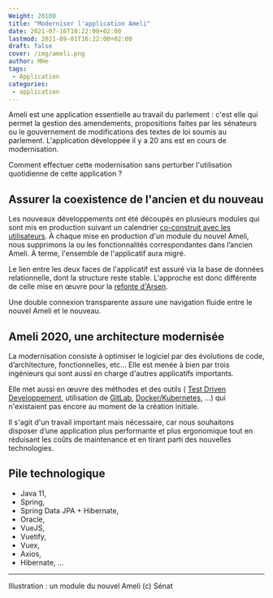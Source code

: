 ```yaml
---
Weight: 20100
title: "Moderniser l'application Ameli"
date: 2021-07-16T10:22:00+02:00
lastmod: 2021-09-01T16:22:00+02:00
draft: false
cover: /img/ameli.png
author: MHe
tags:
 - Application
categories:
 - application
---
```


Ameli est une application essentielle au travail du parlement : c'est elle qui
permet la gestion des amendements, propositions faites par les sénateurs ou le
gouvernement de modifications des textes de loi soumis au parlement.
L'application développée il y a 20 ans est en cours de modernisation.

Comment effectuer cette modernisation sans perturber l'utilisation quotidienne
de cette application ?

<!--more-->

Assurer la coexistence de l'ancien et du nouveau
------------------------------------------------

Les nouveaux développements ont été découpés en
plusieurs modules qui sont mis en
production suivant un calendrier 
[co-construit avec les utilisateurs](/posts/coproduction/). À chaque mise en
production d'un module du nouvel Ameli, nous supprimons la ou les
fonctionnalités correspondantes dans l’ancien Ameli. À terme, l'ensemble de
l'applicatif aura migré.

Le lien entre les deux faces de l'applicatif est assuré via la base de données
relationnelle, dont la structure reste stable. L'approche est donc différente
de celle mise en œuvre pour la [refonte d'Arsen](/posts/refonte-arsen/).

Une double connexion transparente assure une navigation fluide entre le nouvel
Ameli et le nouveau.

Ameli 2020, une architecture modernisée
---------------------------------------

La modernisation consiste à optimiser le logiciel par des évolutions de code,
d’architecture, fonctionnelles, etc... Elle est menée à bien par trois
ingénieurs qui sont aussi en charge d'autres applicatifs importants.

Elle met aussi en œuvre des méthodes et des outils (
[Test Driven Developpement](/posts/tdd/), utilisation de [GitLab](/posts/gitlab/),
[Docker/Kubernetes](/posts/docker/), ...)
qui n'existaient pas encore au moment de la création initiale.

Il s'agit d'un travail important mais nécessaire, car nous souhaitons disposer
d’une application plus performante et plus ergonomique tout en réduisant les
coûts de maintenance et en tirant parti des nouvelles technologies.

Pile technologique
------------------

* Java 11,
* Spring,
* Spring Data JPA + Hibernate,
* Oracle,
* VueJS,
* Vuetify,
* Vuex,
* Axios,
* Hibernate, ...

---
Illustration : un module du nouvel Ameli (c) Sénat